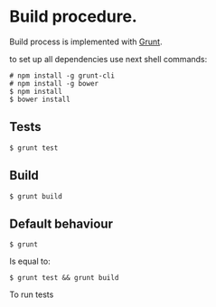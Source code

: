 # Build procedure.

Build process is implemented with [Grunt](http://gruntjs.com/).

to set up all dependencies use next shell commands:

```
# npm install -g grunt-cli
# npm install -g bower
$ npm install
$ bower install
```

## Tests

```
$ grunt test
```

## Build

```
$ grunt build
```

## Default behaviour

```
$ grunt
```

Is equal to:
```
$ grunt test && grunt build
```

To run tests